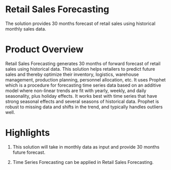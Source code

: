 # Retail Sales Forecasting
The solution provides 30 months forecast of retail sales using historical monthly sales data.

# Product Overview
Retail Sales Forecasting generates 30 months of forward forecast of retail sales using historical data. This solution helps retailers to predict future sales and thereby optimize their inventory, logistics, warehouse management, production planning, personnel allocation, etc.  It uses Prophet which is a procedure for forecasting time series data based on an additive model where non-linear trends are fit with yearly, weekly, and daily seasonality, plus holiday effects. It works best with time series that have strong seasonal effects and several seasons of historical data. Prophet is robust to missing data and shifts in the trend, and typically handles outliers well.

# Highlights
1. This solution will take in monthly data as input and provide 30 months future forecast. 

2.  Time Series Forecasting can be applied in Retail Sales Forecasting.


